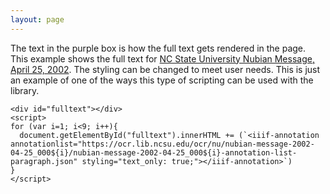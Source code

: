 ```yaml
---
layout: page
---
```

<script src="{{site.url}}{{site.baseurl}}/dist/iiif-annotation.js"></script>
<link rel="stylesheet" type="text/css" href="{{site.url}}{{site.baseurl}}/dist/iiif-annotation.css">

The text in the purple box is how the full text gets rendered in the page. This example shows the full text for [NC State University Nubian Message, April 25, 2002](https://d.lib.ncsu.edu/collections/catalog/nubian-message-2002-04-25/). The styling can be changed to meet user needs. This is just an example of one of the ways this type of scripting can be used with the library.

```
<div id="fulltext"></div>
<script>
for (var i=1; i<9; i++){
  document.getElementById("fulltext").innerHTML += (`<iiif-annotation annotationlist="https://ocr.lib.ncsu.edu/ocr/nu/nubian-message-2002-04-25_000${i}/nubian-message-2002-04-25_000${i}-annotation-list-paragraph.json" styling="text_only: true;"></iiif-annotation>`)
}
</script>
```
<div id="fulltext"></div>
<iiifannotation annotationlist="https://annotations.libcrowds.com/annotations/playbills-results/?page=0"></iiifannotation>
<script>
for (var i=1; i<9; i++){
  document.getElementById("fulltext").innerHTML += (`<iiif-annotation annotationlist="https://ocr.lib.ncsu.edu/ocr/nu/nubian-message-2002-04-25_000${i}/nubian-message-2002-04-25_000${i}-annotation-list-paragraph.json" styling="text_only: true;"></iiif-annotation>`)
}
</script>
